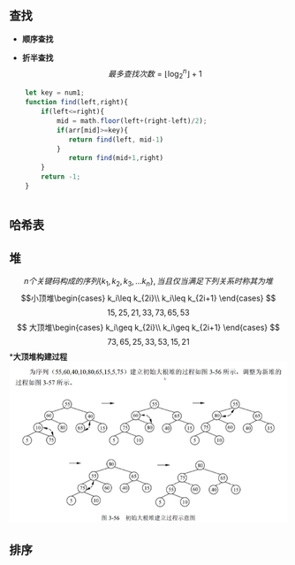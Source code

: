 ## 查找
* **顺序查找**
  
* **折半查找**
$$最多查找次数 = \lfloor\log_2^n\rfloor+1$$
```js
    let key = num1;
    function find(left,right){
        if(left<=right){
            mid = math.floor(left+(right-left)/2);
            if(arr[mid]>=key){
               return find(left, mid-1)
            }
               return find(mid+1,right)
        }
        return -1;    
    }
    
```

## 哈希表


## 堆
$$n个关键码构成的序列\{k_1,k_2,k_3,...k_n\},当且仅当满足下列关系时称其为堆 $$
$$小顶堆\begin{cases}
    k_i\leq k_{2i}\\
k_i\leq k_{2i+1}
\end{cases}
$$
$$15,25,21,33,73,65,53$$
$$
大顶堆\begin{cases}
    k_i\geq k_{2i}\\
    k_i\geq k_{2i+1}
    \end{cases}
$$
$$73,65,25,33,53,15,21$$
***大顶堆构建过程**
![大顶堆](./img/dadingdui.jpg)
## 排序